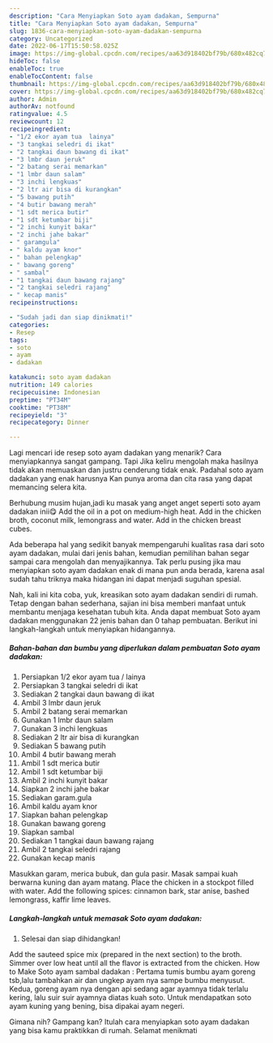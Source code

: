 ```yaml
---
description: "Cara Menyiapkan Soto ayam dadakan, Sempurna"
title: "Cara Menyiapkan Soto ayam dadakan, Sempurna"
slug: 1836-cara-menyiapkan-soto-ayam-dadakan-sempurna
category: Uncategorized
date: 2022-06-17T15:50:58.025Z
image: https://img-global.cpcdn.com/recipes/aa63d918402bf79b/680x482cq70/soto-ayam-dadakan-foto-resep-utama.jpg
hideToc: false
enableToc: true
enableTocContent: false
thumbnail: https://img-global.cpcdn.com/recipes/aa63d918402bf79b/680x482cq70/soto-ayam-dadakan-foto-resep-utama.jpg
cover: https://img-global.cpcdn.com/recipes/aa63d918402bf79b/680x482cq70/soto-ayam-dadakan-foto-resep-utama.jpg
author: Admin
authorAv: notfound
ratingvalue: 4.5
reviewcount: 12
recipeingredient:
- "1/2 ekor ayam tua  lainya"
- "3 tangkai seledri di ikat"
- "2 tangkai daun bawang di ikat"
- "3 lmbr daun jeruk"
- "2 batang serai memarkan"
- "1 lmbr daun salam"
- "3 inchi lengkuas"
- "2 ltr air bisa di kurangkan"
- "5 bawang putih"
- "4 butir bawang merah"
- "1 sdt merica butir"
- "1 sdt ketumbar biji"
- "2 inchi kunyit bakar"
- "2 inchi jahe bakar"
- " garamgula"
- " kaldu ayam knor"
- " bahan pelengkap"
- " bawang goreng"
- " sambal"
- "1 tangkai daun bawang rajang"
- "2 tangkai seledri rajang"
- " kecap manis"
recipeinstructions:

- "Sudah jadi dan siap dinikmati!"
categories:
- Resep
tags:
- soto
- ayam
- dadakan

katakunci: soto ayam dadakan 
nutrition: 149 calories
recipecuisine: Indonesian
preptime: "PT34M"
cooktime: "PT38M"
recipeyield: "3"
recipecategory: Dinner

---
```



Lagi mencari ide resep soto ayam dadakan yang menarik? Cara menyiapkannya sangat gampang. Tapi Jika keliru mengolah maka hasilnya tidak akan memuaskan dan justru cenderung tidak enak. Padahal soto ayam dadakan yang enak harusnya Kan punya aroma dan cita rasa yang dapat memancing selera kita.


Berhubung musim hujan,jadi ku masak yang anget anget seperti soto ayam dadakan inii😋 Add the oil in a pot on medium-high heat. Add in the chicken broth, coconut milk, lemongrass and water. Add in the chicken breast cubes.

Ada beberapa hal yang sedikit banyak mempengaruhi kualitas rasa dari soto ayam dadakan, mulai dari jenis bahan, kemudian pemilihan bahan segar sampai cara mengolah dan menyajikannya. Tak perlu pusing jika mau menyiapkan soto ayam dadakan enak di mana pun anda berada, karena asal sudah tahu triknya maka hidangan ini dapat menjadi suguhan spesial.


Nah, kali ini kita coba, yuk, kreasikan soto ayam dadakan sendiri di rumah. Tetap dengan bahan sederhana, sajian ini bisa memberi manfaat untuk membantu menjaga kesehatan tubuh kita. Anda dapat membuat Soto ayam dadakan menggunakan 22 jenis bahan dan 0 tahap pembuatan. Berikut ini langkah-langkah untuk menyiapkan hidangannya.

<!--inarticleads1-->

##### Bahan-bahan dan bumbu yang diperlukan dalam pembuatan Soto ayam dadakan:

1. Persiapkan 1/2 ekor ayam tua / lainya
1. Persiapkan 3 tangkai seledri di ikat
1. Sediakan 2 tangkai daun bawang di ikat
1. Ambil 3 lmbr daun jeruk
1. Ambil 2 batang serai memarkan
1. Gunakan 1 lmbr daun salam
1. Gunakan 3 inchi lengkuas
1. Sediakan 2 ltr air bisa di kurangkan
1. Sediakan 5 bawang putih
1. Ambil 4 butir bawang merah
1. Ambil 1 sdt merica butir
1. Ambil 1 sdt ketumbar biji
1. Ambil 2 inchi kunyit bakar
1. Siapkan 2 inchi jahe bakar
1. Sediakan  garam.gula
1. Ambil  kaldu ayam knor
1. Siapkan  bahan pelengkap
1. Gunakan  bawang goreng
1. Siapkan  sambal
1. Sediakan 1 tangkai daun bawang rajang
1. Ambil 2 tangkai seledri rajang
1. Gunakan  kecap manis


Masukkan garam, merica bubuk, dan gula pasir. Masak sampai kuah berwarna kuning dan ayam matang. Place the chicken in a stockpot filled with water. Add the following spices: cinnamon bark, star anise, bashed lemongrass, kaffir lime leaves. 

<!--inarticleads2-->

##### Langkah-langkah untuk memasak Soto ayam dadakan:


1. Selesai dan siap dihidangkan!

Add the sauteed spice mix (prepared in the next section) to the broth. Simmer over low heat until all the flavor is extracted from the chicken. How to Make Soto ayam sambal dadakan : Pertama tumis bumbu ayam goreng tsb,lalu tambahkan air dan ungkep ayam nya sampe bumbu menyusut. Kedua, goreng ayam nya dengan api sedang agar ayamnya tidak terlalu kering, lalu suir suir ayamnya diatas kuah soto. Untuk mendapatkan soto ayam kuning yang bening, bisa dipakai ayam negeri. 

Gimana nih? Gampang kan? Itulah cara menyiapkan soto ayam dadakan yang bisa kamu praktikkan di rumah. Selamat menikmati
